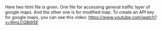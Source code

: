 Here two html file is given.
One file for accessing general traffic layer of google maps.
And the other one is for modified map.
To create an API key for google maps, you can see this video: https://www.youtube.com/watch?v=9ImLCQBj9SE
